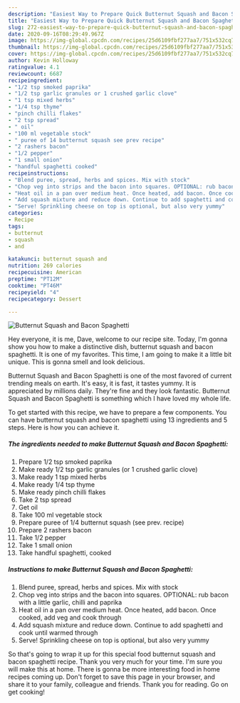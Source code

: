 ```yaml
---
description: "Easiest Way to Prepare Quick Butternut Squash and Bacon Spaghetti"
title: "Easiest Way to Prepare Quick Butternut Squash and Bacon Spaghetti"
slug: 272-easiest-way-to-prepare-quick-butternut-squash-and-bacon-spaghetti
date: 2020-09-16T08:29:49.967Z
image: https://img-global.cpcdn.com/recipes/25d6109fbf277aa7/751x532cq70/butternut-squash-and-bacon-spaghetti-recipe-main-photo.jpg
thumbnail: https://img-global.cpcdn.com/recipes/25d6109fbf277aa7/751x532cq70/butternut-squash-and-bacon-spaghetti-recipe-main-photo.jpg
cover: https://img-global.cpcdn.com/recipes/25d6109fbf277aa7/751x532cq70/butternut-squash-and-bacon-spaghetti-recipe-main-photo.jpg
author: Kevin Holloway
ratingvalue: 4.1
reviewcount: 6687
recipeingredient:
- "1/2 tsp smoked paprika"
- "1/2 tsp garlic granules or 1 crushed garlic clove"
- "1 tsp mixed herbs"
- "1/4 tsp thyme"
- "pinch chilli flakes"
- "2 tsp spread"
- " oil"
- "100 ml vegetable stock"
- " puree of 14 butternut squash see prev recipe"
- "2 rashers bacon"
- "1/2 pepper"
- "1 small onion"
- "handful spaghetti cooked"
recipeinstructions:
- "Blend puree, spread, herbs and spices. Mix with stock"
- "Chop veg into strips and the bacon into squares. OPTIONAL: rub bacon with a little garlic, chilli and paprika"
- "Heat oil in a pan over medium heat. Once heated, add bacon. Once cooked, add veg and cook through"
- "Add squash mixture and reduce down. Continue to add spaghetti and cook until warmed through"
- "Serve! Sprinkling cheese on top is optional, but also very yummy"
categories:
- Recipe
tags:
- butternut
- squash
- and

katakunci: butternut squash and 
nutrition: 269 calories
recipecuisine: American
preptime: "PT12M"
cooktime: "PT46M"
recipeyield: "4"
recipecategory: Dessert

---
```



![Butternut Squash and Bacon Spaghetti](https://img-global.cpcdn.com/recipes/25d6109fbf277aa7/751x532cq70/butternut-squash-and-bacon-spaghetti-recipe-main-photo.jpg)

Hey everyone, it is me, Dave, welcome to our recipe site. Today, I'm gonna show you how to make a distinctive dish, butternut squash and bacon spaghetti. It is one of my favorites. This time, I am going to make it a little bit unique. This is gonna smell and look delicious.

Butternut Squash and Bacon Spaghetti is one of the most favored of current trending meals on earth. It's easy, it is fast, it tastes yummy. It is appreciated by millions daily. They're fine and they look fantastic. Butternut Squash and Bacon Spaghetti is something which I have loved my whole life.




To get started with this recipe, we have to prepare a few components. You can have butternut squash and bacon spaghetti using 13 ingredients and 5 steps. Here is how you can achieve it.

<!--inarticleads1-->

##### The ingredients needed to make Butternut Squash and Bacon Spaghetti:

1. Prepare 1/2 tsp smoked paprika
1. Make ready 1/2 tsp garlic granules (or 1 crushed garlic clove)
1. Make ready 1 tsp mixed herbs
1. Make ready 1/4 tsp thyme
1. Make ready pinch chilli flakes
1. Take 2 tsp spread
1. Get  oil
1. Take 100 ml vegetable stock
1. Prepare  puree of 1/4 butternut squash (see prev. recipe)
1. Prepare 2 rashers bacon
1. Take 1/2 pepper
1. Take 1 small onion
1. Take handful spaghetti, cooked




<!--inarticleads2-->

##### Instructions to make Butternut Squash and Bacon Spaghetti:

1. Blend puree, spread, herbs and spices. Mix with stock
1. Chop veg into strips and the bacon into squares. OPTIONAL: rub bacon with a little garlic, chilli and paprika
1. Heat oil in a pan over medium heat. Once heated, add bacon. Once cooked, add veg and cook through
1. Add squash mixture and reduce down. Continue to add spaghetti and cook until warmed through
1. Serve! Sprinkling cheese on top is optional, but also very yummy




So that's going to wrap it up for this special food butternut squash and bacon spaghetti recipe. Thank you very much for your time. I'm sure you will make this at home. There is gonna be more interesting food in home recipes coming up. Don't forget to save this page in your browser, and share it to your family, colleague and friends. Thank you for reading. Go on get cooking!
